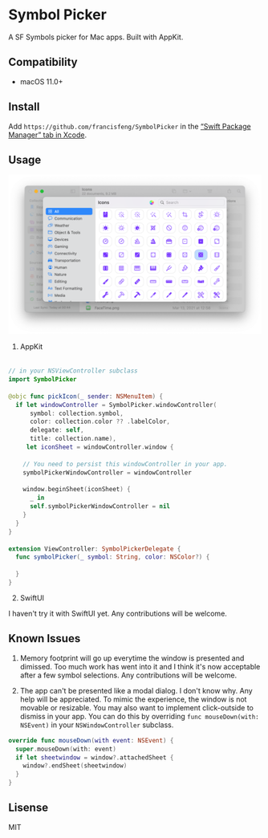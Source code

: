 # Symbol Picker

A SF Symbols picker for Mac apps. Built with AppKit.

## Compatibility

- macOS 11.0+

## Install

Add `https://github.com/francisfeng/SymbolPicker` in the [“Swift Package Manager” tab in Xcode](https://developer.apple.com/documentation/xcode/adding_package_dependencies_to_your_app).

## Usage

![screenshot of Symbol Picker](Images/screenshot.PNG)

1. AppKit
```swift

// in your NSViewController subclass
import SymbolPicker

@objc func pickIcon(_ sender: NSMenuItem) {
  if let windowController = SymbolPicker.windowController(
      symbol: collection.symbol,
      color: collection.color ?? .labelColor,
      delegate: self,
      title: collection.name),
     let iconSheet = windowController.window {
    
    // You need to persist this windowController in your app.
    symbolPickerWindowController = windowController
    
    window.beginSheet(iconSheet) {
      _ in
      self.symbolPickerWindowController = nil
    }
  }
}

extension ViewController: SymbolPickerDelegate {
  func symbolPicker(_ symbol: String, color: NSColor?) {
  
  }
}
```

2. SwiftUI

I haven't try it with SwiftUI yet. Any contributions will be welcome.

## Known Issues

1. Memory footprint will go up everytime the window is presented and dimissed. Too much work has went into it and I think it's now acceptable after a few symbol selections. Any contributions will be welcome.

2. The app can't be presented like a modal dialog. I don't know why. Any help will be appreciated. To mimic the experience, the window is not movable or resizable. You may also want to implement click-outside to dismiss in your app. You can do this by overriding `func mouseDown(with: NSEvent)` in your `NSWindowController` subclass.

```swift
override func mouseDown(with event: NSEvent) {
  super.mouseDown(with: event)
  if let sheetwindow = window?.attachedSheet {
    window?.endSheet(sheetwindow)
  }
}
```

## Lisense
MIT
